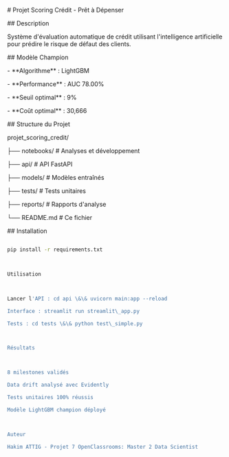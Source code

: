 \#   Projet Scoring Crédit - Prêt à Dépenser



\## Description

Système d'évaluation automatique de crédit utilisant l'intelligence artificielle pour prédire le risque de défaut des clients.



\## Modèle Champion

\- \*\*Algorithme\*\* : LightGBM

\- \*\*Performance\*\* : AUC 78.00%

\- \*\*Seuil optimal\*\* : 9%

\- \*\*Coût optimal\*\* : 30,666



\## Structure du Projet



projet\_scoring\_credit/

├── notebooks/              # Analyses et développement

├── api/                     # API FastAPI

├── models/                  # Modèles entraînés

├── tests/                   # Tests unitaires

├── reports/                 # Rapports d'analyse

└── README.md               # Ce fichier



\## Installation

```bash

pip install -r requirements.txt



Utilisation



Lancer l'API : cd api \&\& uvicorn main:app --reload

Interface : streamlit run streamlit\_app.py

Tests : cd tests \&\& python test\_simple.py



Résultats



8 milestones validés

Data drift analysé avec Evidently

Tests unitaires 100% réussis

Modèle LightGBM champion déployé



Auteur

Hakim ATTIG - Projet 7 OpenClassrooms: Master 2 Data Scientist 

